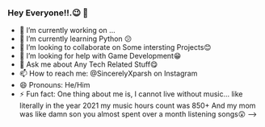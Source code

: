 ### Hey Everyone!!.😉 👋

- 🔭 I’m currently working on ... 
- 🌱 I’m currently learning Python 😕
- 👯 I’m looking to collaborate on Some intersting Projects😊
- 🤔 I’m looking for help with Game Development😁
- 💬 Ask me about Any Tech Related Stuff😋
- 📫 How to reach me: @SincerelyXparsh on Instagram 
- 😄 Pronouns: He/Him
- ⚡ Fun fact: One thing about me is, I cannot live without music... like literally in the year 2021 my music hours count was 850+ And my mom was like damn son you almost spent over a month listening songs😲
-->
